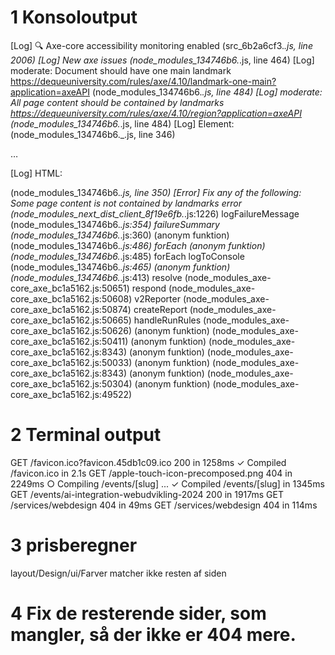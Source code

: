 # 1 Konsoloutput

[Log] 🔍 Axe-core accessibility monitoring enabled (src_6b2a6cf3._.js, line 2006)
[Log] New axe issues (node_modules_134746b6._.js, line 464)
[Log] moderate: Document should have one main landmark https://dequeuniversity.com/rules/axe/4.10/landmark-one-main?application=axeAPI (node_modules_134746b6._.js, line 484)
[Log] moderate: All page content should be contained by landmarks https://dequeuniversity.com/rules/axe/4.10/region?application=axeAPI (node_modules_134746b6._.js, line 484)
[Log] Element:  (node_modules_134746b6._.js, line 346)
<div class="grow bg-obsidian-dark">…</div>

[Log] HTML: <div class="grow bg-obsidian-dark"> (node_modules_134746b6._.js, line 350)
[Error] Fix any of the following:
  Some page content is not contained by landmarks
	error (node_modules_next_dist_client_8f19e6fb._.js:1226)
	logFailureMessage (node_modules_134746b6._.js:354)
	failureSummary (node_modules_134746b6._.js:360)
	(anonym funktion) (node_modules_134746b6._.js:486)
	forEach
	(anonym funktion) (node_modules_134746b6._.js:485)
	forEach
	logToConsole (node_modules_134746b6._.js:465)
	(anonym funktion) (node_modules_134746b6._.js:413)
	resolve (node_modules_axe-core_axe_bc1a5162.js:50651)
	respond (node_modules_axe-core_axe_bc1a5162.js:50608)
	v2Reporter (node_modules_axe-core_axe_bc1a5162.js:50874)
	createReport (node_modules_axe-core_axe_bc1a5162.js:50665)
	handleRunRules (node_modules_axe-core_axe_bc1a5162.js:50626)
	(anonym funktion) (node_modules_axe-core_axe_bc1a5162.js:50411)
	(anonym funktion) (node_modules_axe-core_axe_bc1a5162.js:8343)
	(anonym funktion) (node_modules_axe-core_axe_bc1a5162.js:50033)
	(anonym funktion) (node_modules_axe-core_axe_bc1a5162.js:8343)
	(anonym funktion) (node_modules_axe-core_axe_bc1a5162.js:50304)
	(anonym funktion) (node_modules_axe-core_axe_bc1a5162.js:49522)

# 2 Terminal output
 GET /favicon.ico?favicon.45db1c09.ico 200 in 1258ms
 ✓ Compiled /favicon.ico in 2.1s
 GET /apple-touch-icon-precomposed.png 404 in 2249ms
 ○ Compiling /events/[slug] ...
 ✓ Compiled /events/[slug] in 1345ms
 GET /events/ai-integration-webudvikling-2024 200 in 1917ms
 GET /services/webdesign 404 in 49ms
 GET /services/webdesign 404 in 114ms

 # 3 prisberegner
 layout/Design/ui/Farver matcher ikke resten af siden

# 4 Fix de resterende sider, som mangler, så der ikke er 404 mere.
